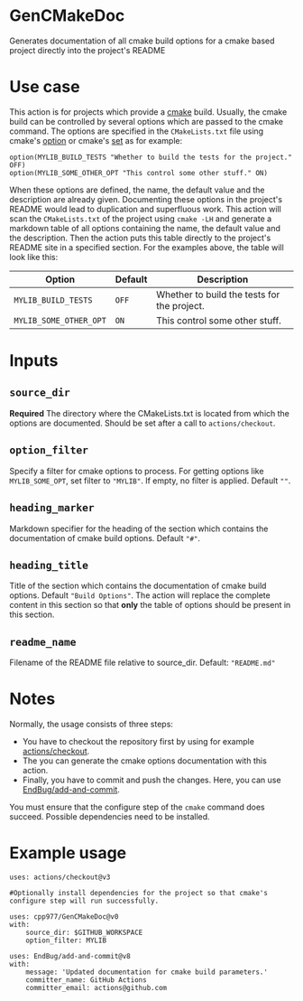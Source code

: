 # GenCMakeDoc
Generates documentation of all cmake build options for a cmake based project directly into the project's README

# Use case
This action is for projects which provide a [cmake](https://cmake.org/) build.
Usually, the cmake build can be controlled by several options which are passed to the cmake command.
The options are specified in the `CMakeLists.txt` file using cmake's [option](https://cmake.org/cmake/help/latest/command/option.html) or cmake's [set](https://cmake.org/cmake/help/latest/command/set.html) as for example:
```
option(MYLIB_BUILD_TESTS "Whether to build the tests for the project." OFF)
option(MYLIB_SOME_OTHER_OPT "This control some other stuff." ON)
```
When these options are defined, the name, the default value and the description are already given.
Documenting these options in the project's README would lead to duplication and superfluous work.
This action will scan the `CMakeLists.txt` of the project using `cmake -LH` and generate a markdown table of all options containing the name, the default value and the description.
Then the action puts this table directly to the project's README site in a specified section.
For the examples above, the table will look like this:

| Option | Default | Description |
| --- | --- | --- |
| `MYLIB_BUILD_TESTS` | `OFF` | Whether to build the tests for the project. |
| `MYLIB_SOME_OTHER_OPT` | `ON` | This control some other stuff. |

# Inputs
## `source_dir`
**Required** The directory where the CMakeLists.txt is located from which the options are documented. Should be set after a call to `actions/checkout`.

## `option_filter`
Specify a filter for cmake options to process. For getting options like `MYLIB_SOME_OPT`, set filter to `"MYLIB"`. If empty, no filter is applied. Default `""`.

## `heading_marker`
Markdown specifier for the heading of the section which contains the documentation of cmake build options. Default `"#"`.

## `heading_title`
Title of the section which contains the documentation of cmake build options. Default `"Build Options"`.
The action will replace the complete content in this section so that **only** the table of options should be present in this section.

## `readme_name`
Filename of the README file relative to source_dir. Default: `"README.md"`

# Notes
Normally, the usage consists of three steps:
- You have to checkout the repository first by using for example [actions/checkout](https://github.com/marketplace/actions/checkout).
- The you can generate the cmake options documentation with this action.
- Finally, you have to commit and push the changes. Here, you can use [EndBug/add-and-commit](https://github.com/marketplace/actions/add-commit).

You must ensure that the configure step of the `cmake` command does succeed. Possible dependencies need to be installed.

# Example usage
```
uses: actions/checkout@v3

#Optionally install dependencies for the project so that cmake's configure step will run successfully.

uses: cpp977/GenCMakeDoc@v0
with:
    source_dir: $GITHUB_WORKSPACE
    option_filter: MYLIB
    
uses: EndBug/add-and-commit@v8
with:
    message: 'Updated documentation for cmake build parameters.'
    committer_name: GitHub Actions
    committer_email: actions@github.com
```
